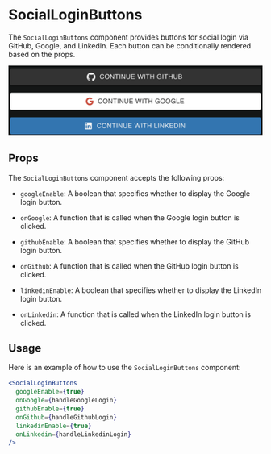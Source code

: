 # SocialLoginButtons

The `SocialLoginButtons` component provides buttons for social login via GitHub, Google, and LinkedIn. Each button can be conditionally rendered based on the props.

![SocialLoginButtons Component](../../static/media/socialloginbuttons.png)

## Props

The `SocialLoginButtons` component accepts the following props:

- `googleEnable`: A boolean that specifies whether to display the Google login button.
- `onGoogle`: A function that is called when the Google login button is clicked.
- `githubEnable`: A boolean that specifies whether to display the GitHub login button.
- `onGithub`: A function that is called when the GitHub login button is clicked.

- `linkedinEnable`: A boolean that specifies whether to display the LinkedIn login button.
- `onLinkedin`: A function that is called when the LinkedIn login button is clicked.

## Usage

Here is an example of how to use the `SocialLoginButtons` component:

```jsx
<SocialLoginButtons
  googleEnable={true}
  onGoogle={handleGoogleLogin}
  githubEnable={true}
  onGithub={handleGithubLogin}
  linkedinEnable={true}
  onLinkedin={handleLinkedinLogin}
/>
```
